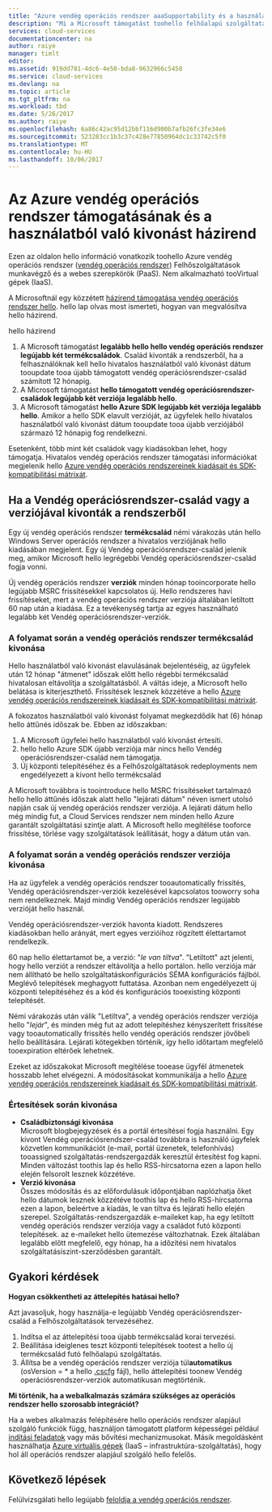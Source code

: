 ```yaml
---
title: "Azure vendég operációs rendszer aaaSupportability és a használatból való kivonást házirend útmutató |} Microsoft Docs"
description: "Mi a Microsoft támogatást toohello felhőalapú szolgáltatás által használt Azure vendég operációs rendszer tekintetében információkat biztosít."
services: cloud-services
documentationcenter: na
author: raiye
manager: timlt
editor: 
ms.assetid: 919dd781-4dc6-4e50-bda8-9632966c5458
ms.service: cloud-services
ms.devlang: na
ms.topic: article
ms.tgt_pltfrm: na
ms.workload: tbd
ms.date: 5/26/2017
ms.author: raiye
ms.openlocfilehash: 6a86c42ac95d12bbf116d900b7afb26fc3fe34e6
ms.sourcegitcommit: 523283cc1b3c37c428e77850964dc1c33742c5f0
ms.translationtype: MT
ms.contentlocale: hu-HU
ms.lasthandoff: 10/06/2017
---
```

# <a name="azure-guest-os-supportability-and-retirement-policy"></a>Az Azure vendég operációs rendszer támogatásának és a használatból való kivonást házirend
Ezen az oldalon hello információ vonatkozik toohello Azure vendég operációs rendszer ([vendég operációs rendszer](cloud-services-guestos-update-matrix.md)) Felhőszolgáltatások munkavégző és a webes szerepkörök (PaaS). Nem alkalmazható tooVirtual gépek (IaaS).

A Microsoftnál egy közzétett [házirend támogatása vendég operációs rendszer hello](http://support.microsoft.com/gp/azure-cloud-lifecycle-faq). hello lap olvas most ismerteti, hogyan van megvalósítva hello házirend.

hello házirend

1. A Microsoft támogatást **legalább hello hello vendég operációs rendszer legújabb két termékcsaládok**. Család kivonták a rendszerből, ha a felhasználóknak kell hello hivatalos használatból való kivonást dátum tooupdate tooa újabb támogatott vendég operációsrendszer-család számított 12 hónapig.
2. A Microsoft támogatást **hello támogatott vendég operációsrendszer-családok legújabb két verziója legalább hello**.
3. A Microsoft támogatást **hello Azure SDK legújabb két verziója legalább hello**. Amikor a hello SDK elavult verzióját, az ügyfelek hello hivatalos használatból való kivonást dátum tooupdate tooa újabb verziójából származó 12 hónapig fog rendelkezni.

Esetenként, több mint két családok vagy kiadásokban lehet, hogy támogatja. Hivatalos vendég operációs rendszer támogatási információkat megjelenik hello [Azure vendég operációs rendszereinek kiadásait és SDK-kompatibilitási mátrixát](cloud-services-guestos-update-matrix.md).

## <a name="when-a-guest-os-family-or-version-is-retired"></a>Ha a Vendég operációsrendszer-család vagy a verziójával kivonták a rendszerből
Egy új vendég operációs rendszer **termékcsalád** némi várakozás után hello Windows Server operációs rendszer a hivatalos verziójának hello kiadásában megjelent. Egy új Vendég operációsrendszer-család jelenik meg, amikor Microsoft hello legrégebbi Vendég operációsrendszer-család fogja vonni.

Új vendég operációs rendszer **verziók** minden hónap tooincorporate hello legújabb MSRC frissítésekkel kapcsolatos új. Hello rendszeres havi frissítéseket, mert a vendég operációs rendszer verziója általában letiltott 60 nap után a kiadása. Ez a tevékenység tartja az egyes használható legalább két Vendég operációsrendszer-verziók.

### <a name="process-during-a-guest-os-family-retirement"></a>A folyamat során a vendég operációs rendszer termékcsalád kivonása
Hello használatból való kivonást elavulásának bejelentéséig, az ügyfelek után 12 hónap "átmenet" időszak előtt hello régebbi termékcsalád hivatalosan eltávolítja a szolgáltatásból. A váltás ideje, a Microsoft hello belátása is kiterjeszthető. Frissítések lesznek közzétéve a hello [Azure vendég operációs rendszereinek kiadásait és SDK-kompatibilitási mátrixát](cloud-services-guestos-update-matrix.md).

A fokozatos használatból való kivonást folyamat megkezdődik hat (6) hónap hello áttűnés időszak be. Ebben az időszakban:

1. A Microsoft ügyfelei hello használatból való kivonást értesíti.
2. hello hello Azure SDK újabb verziója már nincs hello Vendég operációsrendszer-család nem támogatja.
3. Új központi telepítéséhez és a Felhőszolgáltatások redeployments nem engedélyezett a kivont hello termékcsalád

A Microsoft továbbra is toointroduce hello MSRC frissítéseket tartalmazó hello hello áttűnés időszak alatt hello "lejárati dátum" néven ismert utolsó napján csak új vendég operációs rendszer verziója. A lejárati dátum hello még mindig fut, a Cloud Services rendszer nem minden hello Azure garantált szolgáltatási szintje alatt. A Microsoft hello megítélése tooforce frissítése, törlése vagy szolgáltatások leállítását, hogy a dátum után van.

### <a name="process-during-a-guest-os-version-retirement"></a>A folyamat során a vendég operációs rendszer verziója kivonása
Ha az ügyfelek a vendég operációs rendszer tooautomatically frissítés, Vendég operációsrendszer-verziók kezelésével kapcsolatos tooworry soha nem rendelkeznek. Majd mindig Vendég operációs rendszer legújabb verzióját hello használ.

Vendég operációsrendszer-verziók havonta kiadott. Rendszeres kiadásokban hello arányát, mert egyes verzióihoz rögzített élettartamot rendelkezik.

60 nap hello élettartamot be, a verzió: "*le van tiltva*". "Letiltott" azt jelenti, hogy hello verziót a rendszer eltávolítja a hello portálon. hello verziója már nem állítható be hello szolgáltatáskonfigurációs SÉMA konfigurációs fájlból. Meglévő telepítések meghagyott futtatása. Azonban nem engedélyezett új központi telepítéséhez és a kód és konfigurációs tooexisting központi telepítését.

Némi várakozás után válik "Letiltva", a vendég operációs rendszer verziója hello "*lejár*", és minden még fut az adott telepítéshez kényszerített frissítése vagy tooautomatically frissítés hello vendég operációs rendszer jövőbeli hello beállítására. Lejárati kötegekben történik, így hello időtartam megfelelő tooexpiration eltérőek lehetnek.

Ezeket az időszakokat Microsoft megítélése tooease ügyfél átmenetek hosszabb lehet elvégezni. A módosításokat kommunikálja a hello [Azure vendég operációs rendszereinek kiadásait és SDK-kompatibilitási mátrixát](cloud-services-guestos-update-matrix.md).

### <a name="notifications-during-retirement"></a>Értesítések során kivonása
* **Családbiztonsági kivonása** <br>Microsoft blogbejegyzések és a portál értesítései fogja használni. Egy kivont Vendég operációsrendszer-család továbbra is használó ügyfelek közvetlen kommunikációt (e-mail, portál üzenetek, telefonhívás) tooassigned szolgáltatás-rendszergazdák keresztül értesítést fog kapni. Minden változást toothis lap és hello RSS-hírcsatorna ezen a lapon hello elején felsorolt lesznek közzétéve.
* **Verzió kivonása** <br>Összes módosítás és az előfordulásuk időpontjában naplózhatja őket hello dátumok lesznek közzétéve toothis lap és hello RSS-hírcsatorna ezen a lapon, beleértve a kiadás, le van tiltva és lejárati hello elején szerepel. Szolgáltatás-rendszergazdák e-maileket kap, ha egy letiltott vendég operációs rendszer verziója vagy a családot futó központi telepítések. az e-maileket hello ütemezése változhatnak. Ezek általában legalább előtt megfelelő, egy hónap, ha a időzítési nem hivatalos szolgáltatásiszint-szerződésben garantált.

## <a name="frequently-asked-questions"></a>Gyakori kérdések
**Hogyan csökkentheti az áttelepítés hatásai hello?**

Azt javasoljuk, hogy használja-e legújabb Vendég operációsrendszer-család a Felhőszolgáltatások tervezéséhez.

1. Indítsa el az áttelepítési tooa újabb termékcsalád korai tervezési.
2. Beállítása ideiglenes teszt központi telepítések tootest a hello új termékcsalád futó felhőalapú szolgáltatás.
3. Állítsa be a vendég operációs rendszer verziója túl**automatikus** (osVersion = * a hello [.cscfg](cloud-services-model-and-package.md#cscfg) fájl), hello áttelepítési toonew Vendég operációsrendszer-verziók automatikusan megtörténik.

**Mi történik, ha a webalkalmazás számára szükséges az operációs rendszer hello szorosabb integrációt?**

Ha a webes alkalmazás felépítésére hello operációs rendszer alapjául szolgáló funkciók függ, használjon támogatott platform képességei például [indítási feladatok](cloud-services-startup-tasks.md) vagy más bővítési mechanizmusokat. Másik megoldásként használhatja [Azure virtuális gépek](https://azure.microsoft.com/documentation/scenarios/virtual-machines/) (IaaS – infrastruktúra-szolgáltatás), hogy hol áll operációs rendszer alapjául szolgáló hello felelős.

## <a name="next-steps"></a>Következő lépések
Felülvizsgálati hello legújabb [feloldja a vendég operációs rendszer](cloud-services-guestos-update-matrix.md).
